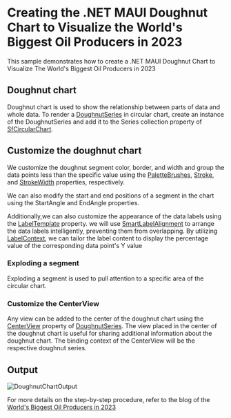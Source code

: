 # Creating the .NET MAUI Doughnut Chart to Visualize the World's Biggest Oil Producers in 2023
This sample demonstrates how to create a .NET MAUI Doughnut Chart to Visualize The World's Biggest Oil Producers in 2023

## Doughnut chart
Doughnut chart is used to show the relationship between parts of data and whole data. To render a [DoughnutSeries](https://help.syncfusion.com/cr/maui/Syncfusion.Maui.Charts.DoughnutSeries.html) in circular chart, create an instance of the DoughnutSeries and add it to the Series collection property of [SfCircularChart](https://help.syncfusion.com/cr/maui/Syncfusion.Maui.Charts.SfCircularChart.html).

## Customize the doughnut chart
We customize the doughnut segment color, border, and width and group the data points less than the specific value using the [PaletteBrushes](https://help.syncfusion.com/cr/maui/Syncfusion.Maui.Charts.ChartSeries.html#Syncfusion_Maui_Charts_ChartSeries_PaletteBrushes), [Stroke](https://help.syncfusion.com/cr/maui/Syncfusion.Maui.Charts.CircularSeries.html#Syncfusion_Maui_Charts_CircularSeries_Stroke), and [StrokeWidth](https://help.syncfusion.com/cr/maui/Syncfusion.Maui.Charts.CircularSeries.html#Syncfusion_Maui_Charts_CircularSeries_StrokeWidth) properties, respectively.

We can also modify the start and end positions of a segment in the chart using the StartAngle and EndAngle properties.

Additionally,we can also customize the appearance of the data labels using the [LabelTemplate](https://help.syncfusion.com/cr/maui/Syncfusion.Maui.Charts.ChartSeries.html#Syncfusion_Maui_Charts_ChartSeries_LabelTemplate) property. we will use [SmartLabelAlignment](https://help.syncfusion.com/maui/circular-charts/datalabels) to arrange the data labels intelligently, preventing them from overlapping. By utilizing [LabelContext](https://help.syncfusion.com/cr/maui/Syncfusion.Maui.Charts.LabelContext.html), we can tailor the label content to display the percentage value of the corresponding data point's Y value

### Exploding a segment
Exploding a segment is used to pull attention to a specific area of the circular chart.

### Customize the CenterView
Any view can be added to the center of the doughnut chart using the [CenterView](https://help.syncfusion.com/cr/maui/Syncfusion.Maui.Charts.DoughnutSeries.html#Syncfusion_Maui_Charts_DoughnutSeries_CenterView) property of [DoughnutSeries](https://help.syncfusion.com/cr/maui/Syncfusion.Maui.Charts.DoughnutSeries.html). The view placed in the center of the doughnut chart is useful for sharing additional information about the doughnut chart. The binding context of the CenterView will be the respective doughnut series.

## Output

![DoughnutChartOutput](https://github.com/SyncfusionExamples/Creating-the-.NET-MAUI-Pie-Chart-to-Visualize-the-World-s-Biggest-Oil-Producers-in-2023/assets/126754274/9db00bd5-46f0-4c90-b9c3-cdd2e53c5742)

For more details on the step-by-step procedure, refer to the blog of the [World's Biggest Oil Producers in 2023](https://www.syncfusion.com/blogs/post/maui-doughnut-chart-oil-producers)
